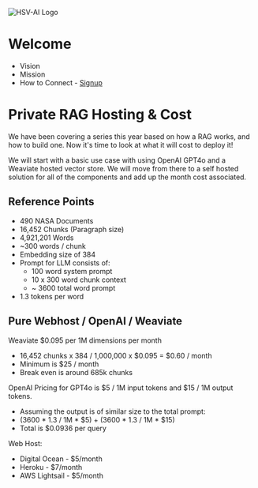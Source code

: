 ![HSV-AI Logo](https://hsv.ai/wp-content/uploads/2022/03/logo_v11_2022.png)


# Welcome

- Vision
- Mission
- How to Connect - [Signup](https://hsv.ai/subscribe)

# Private RAG Hosting & Cost

We have been covering a series this year based on how a RAG works, and how to build one. Now it's time to look at what it will cost to deploy it!

We will start with a basic use case with using OpenAI GPT4o and a Weaviate hosted vector store. We will move from there to a self hosted solution for all of the components and add up the month cost associated.

## Reference Points

- 490 NASA Documents
- 16,452 Chunks (Paragraph size)
- 4,921,201 Words
- ~300 words / chunk
- Embedding size of 384
- Prompt for LLM consists of:
  - 100 word system prompt
  - 10 x 300 word chunk context
  - ~ 3600 total word prompt
- 1.3 tokens per word

## Pure Webhost / OpenAI / Weaviate

Weaviate $0.095 per 1M dimensions per month
- 16,452 chunks x 384 / 1,000,000 x $0.095 = $0.60 / month
- Minimum is $25 / month
- Break even is around 685k chunks

OpenAI Pricing for GPT4o is $5 / 1M input tokens and $15 / 1M output tokens.
- Assuming the output is of similar size to the total prompt:
- (3600 * 1.3 / 1M * $5) + (3600 * 1.3 / 1M * $15)
- Total is $0.0936 per query

Web Host:
- Digital Ocean - $5/month
- Heroku - $7/month
- AWS Lightsail - $5/month